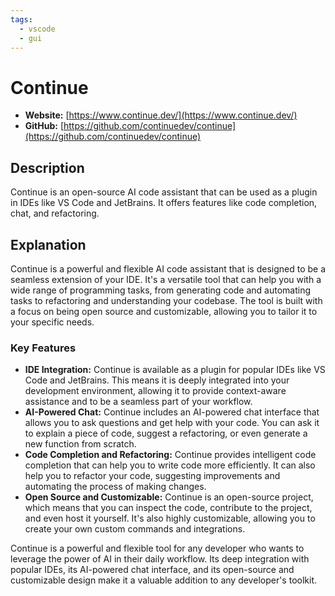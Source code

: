 ```yaml
---
tags:
  - vscode
  - gui
---
```


# Continue

- **Website:** [https://www.continue.dev/](https://www.continue.dev/)
- **GitHub:** [https://github.com/continuedev/continue](https://github.com/continuedev/continue)

## Description

Continue is an open-source AI code assistant that can be used as a plugin in IDEs like VS Code and JetBrains. It offers features like code completion, chat, and refactoring.

## Explanation

Continue is a powerful and flexible AI code assistant that is designed to be a seamless extension of your IDE. It's a versatile tool that can help you with a wide range of programming tasks, from generating code and automating tasks to refactoring and understanding your codebase. The tool is built with a focus on being open source and customizable, allowing you to tailor it to your specific needs.

### Key Features

*   **IDE Integration:** Continue is available as a plugin for popular IDEs like VS Code and JetBrains. This means it is deeply integrated into your development environment, allowing it to provide context-aware assistance and to be a seamless part of your workflow.
*   **AI-Powered Chat:** Continue includes an AI-powered chat interface that allows you to ask questions and get help with your code. You can ask it to explain a piece of code, suggest a refactoring, or even generate a new function from scratch.
*   **Code Completion and Refactoring:** Continue provides intelligent code completion that can help you to write code more efficiently. It can also help you to refactor your code, suggesting improvements and automating the process of making changes.
*   **Open Source and Customizable:** Continue is an open-source project, which means that you can inspect the code, contribute to the project, and even host it yourself. It's also highly customizable, allowing you to create your own custom commands and integrations.

Continue is a powerful and flexible tool for any developer who wants to leverage the power of AI in their daily workflow. Its deep integration with popular IDEs, its AI-powered chat interface, and its open-source and customizable design make it a valuable addition to any developer's toolkit.
